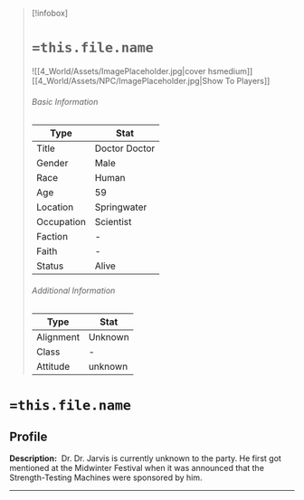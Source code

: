 > [!infobox]
> # `=this.file.name`
> ![[4_World/Assets/ImagePlaceholder.jpg|cover hsmedium]]
> [[4_World/Assets/NPC/ImagePlaceholder.jpg|Show To Players]]
> ###### Basic Information
> Type |  Stat |
> ---|---|
> Title | Doctor Doctor |
> Gender | Male |
> Race | Human |
> Age | 59 |
> Location | Springwater |
> Occupation | Scientist |
> Faction | - |
> Faith | - |
> Status | Alive |
> ###### Additional Information
> Type |  Stat |
> ---|---|
> Alignment | Unknown |
> Class | - |
> Attitude | unknown |

# `=this.file.name`
## Profile

**Description:** 
Dr. Dr. Jarvis is currently unknown to the party. He first got mentioned at the Midwinter Festival when it was announced that the Strength-Testing Machines were sponsored by him.

---